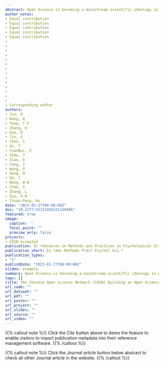 ```yaml
---
abstract: Open Science is becoming a mainstream scientific ideology in psychology and related fields. However, researchers, especially early-career researchers (ECRs) in developing countries, are facing significant hurdles in engaging in Open Science and moving it forward. In China, various societal and cultural factors discourage ECRs from participating in Open Science, such as the lack of dedicated communication channels and the norm of modesty. To make the voice of Open Science heard by Chinese-speaking ECRs and scholars at large, the Chinese Open Science Network (COSN) was initiated in 2016. With its core values being grassroots-oriented, diversity, and inclusivity, COSN has grown from a small Open Science interest group to a recognized network both in the Chinese-speaking research community and the international Open Science community. So far, COSN has organized three in-person workshops, 12 tutorials, 48 talks, and 55 journal club sessions and translated 15 Open Science-related articles and blogs from English to Chinese. Currently, the main social media account of COSN (i.e., the WeChat Official Account) has more than 23,000 subscribers, and more than 1,000 researchers/students actively participate in the discussions on Open Science. In this article, we share our experience in building such a network to encourage ECRs in developing countries to start their own Open Science initiatives and engage in the global Open Science movement. We foresee great collaborative efforts of COSN together with all other local and international networks to further accelerate the Open Science movement.
author_notes:
- Equal contribution
- Equal contribution
- Equal contribution
- Equal contribution
- Equal contribution
- 
- 
- 
- 
- 
- 
- 
- 
- 
- 
- 
- 
- 
- 
- Corresponding author
authors:
- Jin, H
- Wang, Q
- Yang, Y-F
- Zhang, H
- Gao, M
- Jin, S
- Chen, S
- Xu, T
- YuanRui, Z
- Chen, J
- Xiao, Q
- Yang, J
- Wang, X
- Geng, H
- Ge, J
- Wang, W-W
- Chen, X
- Zhang, L
- Zuo, X-N
- Chuan-Peng, Hu
date: "2023-03-27T00:00:00Z"
doi: "10.1177/25152459221144986"
featured: true
image:
  caption: ''
  focal_point: ""
  preview_only: false
projects:
- COSN_accepted
publication: In *Advances in Methods and Practices in Psychological Science*
publication_short: In *Adv Methods Pract Psychol Sci.*
publication_types: 
- "2"
publishDate: "2023-03-27T00:00:00Z"
slides: example
summary: Open Science is becoming a mainstream scientific ideology in psychology and related fields. However, researchers, especially early-career researchers (ECRs) in developing countries, are facing significant hurdles in engaging in Open Science and moving it forward. 
tags: []
title: The Chinese Open Science Network (COSN) Building an Open Science Community From Scratch
url_code: ""
url_dataset: ""
url_pdf: ""
url_poster: ""
url_project: ""
url_slides: ""
url_source: ""
url_video: ""
---
```


{{% callout note %}}
Click the _Cite_ button above to demo the feature to enable visitors to import publication metadata into their reference management software.
{{% /callout %}}

{{% callout note %}}
Click the _Journal article_ button below abstract to check all other Journal article in the website.
{{% /callout %}}
